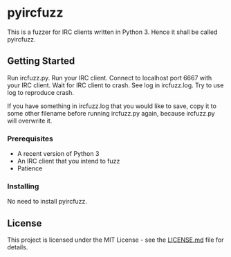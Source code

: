 # pyircfuzz

This is a fuzzer for IRC clients written in Python 3. Hence it shall be called pyircfuzz.

## Getting Started

Run ircfuzz.py. Run your IRC client. Connect to localhost port 6667 with your IRC client. Wait for IRC client to crash. See log in ircfuzz.log. Try to use log to reproduce crash.

If you have something in ircfuzz.log that you would like to save, copy it to some other filename before running ircfuzz.py again, because ircfuzz.py will overwrite it.

### Prerequisites

* A recent version of Python 3
* An IRC client that you intend to fuzz
* Patience

### Installing

No need to install pyircfuzz.

## License

This project is licensed under the MIT License - see the [LICENSE.md](LICENSE.md) file for details.
